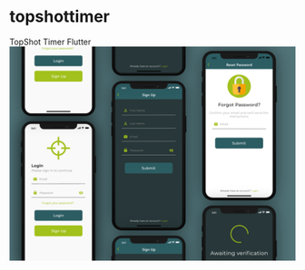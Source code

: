 # topshottimer
TopShot Timer Flutter
![alt text](https://github.com/PorkStew/topshottimer/blob/main/readme-documents/mock_up_design.png)
